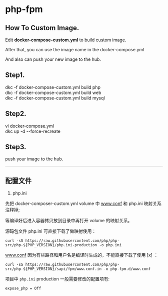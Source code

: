 # php-fpm

## How To Custom Image.

Edit **docker-compose-custom.yml** to build custom image.  

After that, you can use the image name in the docker-compose.yml  

And also can push your new image to the hub.  

## Step1.
dkc -f docker-compose-custom.yml build php  
dkc -f docker-compose-custom.yml build web  
dkc -f docker-compose-custom.yml build mysql

## Step2.
vi docker-compose.yml  
dkc up -d --force-recreate  

## Step3.
push your image to the hub.  

---

## 配置文件

1. php.ini


先把 docker-composer-custom.yml volume 中 www.conf 和 php.ini 映射关系注释掉;

等编译好后进入容器拷贝放到目录中再打开 volume 的映射关系。 

源码包文件 php.ini 可直接下载了做映射使用：

```
curl -sS https://raw.githubusercontent.com/php/php-src/php-${PHP_VERSION}/php.ini-production -o php.ini
```

www.conf 因为有些路径和用户名是编译时生成的，不能直接下载了使用 [x] ：

```
curl -sS https://raw.githubusercontent.com/php/php-src/php-${PHP_VERSION}/sapi/fpm/www.conf.in -o php-fpm.d/www.conf
```

项目中 `php.ini` production 一般需要修改的配置项有:

```
expose_php = Off
```
